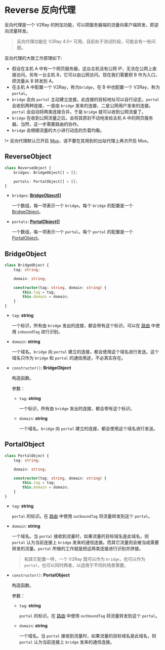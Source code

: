 # Reverse 反向代理

反向代理是一个 V2Ray 的附加功能，可以把服务器端的流量向客户端转发，即逆向流量转发。

> 反向代理功能在 V2Ray 4.0+ 可用。目前处于测试阶段，可能会有一些问题。

反向代理的大致工作原理如下:

- 假设在主机 A 中有一个网页服务器，这台主机没有公网 IP，无法在公网上直接访问。另有一台主机 B，它可以由公网访问。现在我们需要把 B 作为入口，把流量从 B 转发到 A。
- 在主机 A 中配置一个 V2Ray，称为`bridge`，在 B 中也配置一个 V2Ray，称为 `portal`。
- `bridge` 会向 `portal` 主动建立连接，此连接的目标地址可以自行设定。`portal` 会收到两种连接，一是由 `bridge` 发来的连接，二是公网用户发来的连接。`portal` 会自动将两类连接合并。于是 `bridge` 就可以收到公网流量了。
- `bridge` 在收到公网流量之后，会将其原封不动地发给主机 A 中的网页服务器。当然，这一步需要路由的协作。
- `bridge` 会根据流量的大小进行动态的负载均衡。

!> 反向代理默认已开启 [Mux](/advanced/Outbounds.md#MuxObject)，请不要在其用到的出站代理上再次开启 Mux。

## ReverseObject

```typescript
class ReverseObject {
    bridges: BridgeObject[] = [];

    portals: PortalObject[] = [];
}
```

* `bridges`: **[BridgeObject[]](#BridgeObject)**

  一个数组，每一项表示一个 `bridge`。每个 `bridge` 的配置是一个 [BridgeObject](#BridgeObject)。

* `portals`: **[PortalObject[]](#PortalObject)**

  一个数组，每一项表示一个 `portal`。每个 `portal` 的配置是一个 [PortalObject](#PortalObject)。

## BridgeObject

```typescript
class BridgeObject {
    tag: string;

    domain: string;

    constructor(tag: string, domain: string) {
        this.tag = tag;
        this.domain = domain;
    }
}
```

* `tag`: **string**

  一个标识，所有由 `bridge` 发出的连接，都会带有这个标识。可以在 [路由](/advanced/Routing.md) 中使用 `inboundTag` 进行识别。

* `domain`: **string**

  一个域名。`bridge` 向 `portal` 建立的连接，都会使用这个域名进行发送。这个域名只作为 `bridge` 和 `portal` 的通信用途，不必真实存在。

* `constructor()`: **BridgeObject**

  构造函数。

  参数：

  * `tag`: **string**

    一个标识，所有由 `bridge` 发出的连接，都会带有这个标识。

  * `domain`: **string**

    一个域名。`bridge` 向 `portal` 建立的连接，都会使用这个域名进行发送。

## PortalObject

```typescript
class PortalObject {
    tag: string;

    domain: string;

    constructor(tag: string, domain: string) {
        this.tag = tag;
        this.domain = domain;
    }
}
```

* `tag`: **string**

  `portal` 的标识。在 [路由](/advanced/Routing.md) 中使用 `outboundTag` 将流量转发到这个 `portal`。

* `domain`: **string**

  一个域名。当 `portal` 接收到流量时，如果流量的目标域名是此域名，则 `portal` 认为当前连接上 `bridge` 发来的通信连接。而其它流量则会被当成需要转发的流量。`portal` 所做的工作就是把这两类连接进行识别并拼接。

  > 和其它配置一样，一个 V2Ray 既可以作为 `bridge`，也可以作为 `portal`，也可以同时两者，以适用于不同的场景需要。

* `constructor()`: **PortalObject**

  构造函数。

  参数：

  * `tag`: **string**

    `portal` 的标识。在 [路由](/advanced/Routing.md) 中使用 `outboundTag` 将流量转发到这个 `portal`。

  * `domain`: **string**

    一个域名。当 `portal` 接收到流量时，如果流量的目标域名是此域名，则 `portal` 认为当前连接上 `bridge` 发来的通信连接。